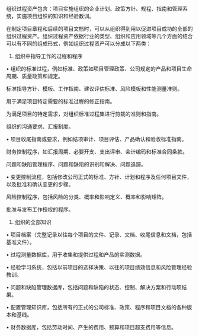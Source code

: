 
组织过程资产包含：项目实施组织的企业计划、政策方针、规程、指南和管理系统，实施项目组织的知识和经验教训。

在制定项目章程和后续的项目文档时，可以从组织得到用以促进项目成功的全部的组织过程资产。组织过程资产依据行业的类型、组织和应用领域等几个方面的结合可以有不同的组成形式，例如组织过程资产可以分成以下两类：

1. 组织中指导工作的过程和程序

• 组织的标准过程，例如标准、政策如项目管理政策、公司规定的产品和项目生命周期、质量政策和规定。



标准指导方针、模板、工作指南、建议评估标准、风险模板和性能测量准则。

用于满足项目特定需要的标准过程的修正指南。

为满足项目的特定需求，对组织标准过程集进行剪裁的准则和指南。

组织的沟通要求、汇报制度。

• 项目收尾指南或要求，例如结项审计、项目评估、产品确认和验收标准指南。



财务控制程序，如汇报周期、必要开支、支出评审、会计编码和标准合同条款。

问题和缺陷管理程序、问题和缺陷的识别和解决、问题追踪。

• 变更控制流程，包括修改公司正式的标准、方针、计划和程序及任何项目文件，以及批准和确认变更的步骤。



风险控制程序，包括风险的分类、概率和影响定义、概率和影响矩阵。

批准与发布工作授权的程序。

1. 组织的全部知识

• 项目档案（完整记录以往每个项目的文件、记录、文档、收尾信息和文档，包括基准文件）。

• 过程测量数据库，用于收集和提供过程和产品的实测数据。

• 经验学习系统，包括以前项目的选择决策、以往的项目绩效信息和风险管理经验教训。

• 问题和缺陷管理数据库，包括问题和缺陷的状态、控制、解决方案和行动项结果。

• 配置管理知识库，包括所有的正式的公司标准、政策、程序和项目文档的各种版本和基线。

• 财务数据库，包括劳动时间、产生的费用、预算和项目超支费用等信息。
